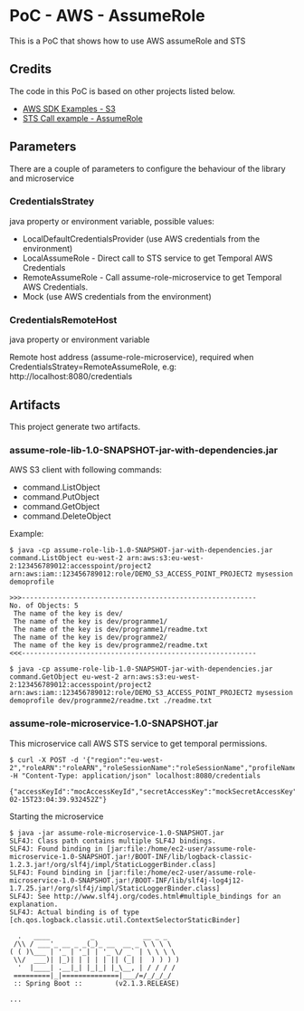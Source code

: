# PoC - AWS - AssumeRole

This is a PoC that shows how to use AWS assumeRole and STS

## Credits
The code in this PoC is based on other projects listed below.

- [AWS SDK Examples - S3](https://github.com/awsdocs/aws-doc-sdk-examples/tree/main/javav2/example_code/s3)
- [STS Call example - AssumeRole](https://gist.github.com/joelforjava/21c932111e21b73b40cb3d6dc63555d0)

## Parameters
There are a couple of parameters to configure the behaviour of the library and microservice

### CredentialsStratey 
java property or environment variable, possible values:

- LocalDefaultCredentialsProvider (use AWS credentials from the environment)
- LocalAssumeRole - Direct call to STS service to get Temporal AWS Credentials
- RemoteAssumeRole - Call assume-role-microservice to get Temporal AWS Credentials.
- Mock (use AWS credentials from the environment)

### CredentialsRemoteHost
java property or environment variable

Remote host address (assume-role-microservice), required when CredentialsStratey=RemoteAssumeRole, e.g: http://localhost:8080/credentials


## Artifacts
This project generate two artifacts.

### assume-role-lib-1.0-SNAPSHOT-jar-with-dependencies.jar
AWS S3 client with following commands:

- command.ListObject
- command.PutObject
- command.GetObject
- command.DeleteObject

Example:

```
$ java -cp assume-role-lib-1.0-SNAPSHOT-jar-with-dependencies.jar command.ListObject eu-west-2 arn:aws:s3:eu-west-2:123456789012:accesspoint/project2 arn:aws:iam::123456789012:role/DEMO_S3_ACCESS_POINT_PROJECT2 mysession demoprofile

>>>----------------------------------------------------------
No. of Objects: 5
 The name of the key is dev/
 The name of the key is dev/programme1/
 The name of the key is dev/programme1/readme.txt
 The name of the key is dev/programme2/
 The name of the key is dev/programme2/readme.txt
<<<----------------------------------------------------------
```

```
$ java -cp assume-role-lib-1.0-SNAPSHOT-jar-with-dependencies.jar command.GetObject eu-west-2 arn:aws:s3:eu-west-2:123456789012:accesspoint/project2 arn:aws:iam::123456789012:role/DEMO_S3_ACCESS_POINT_PROJECT2 mysession demoprofile dev/programme2/readme.txt ./readme.txt
```

### assume-role-microservice-1.0-SNAPSHOT.jar

This microservice call AWS STS service to get temporal permissions.

```
$ curl -X POST -d '{"region":"eu-west-2","roleARN":"roleARN","roleSessionName":"roleSessionName","profileName":"profileName"}' -H "Content-Type: application/json" localhost:8080/credentials

{"accessKeyId":"mocAccessKeyId","secretAccessKey":"mockSecretAccessKey","sessionToken":"mockSessionToke","expiration":"2022-02-15T23:04:39.932452Z"}
```

Starting the microservice 

```
$ java -jar assume-role-microservice-1.0-SNAPSHOT.jar
SLF4J: Class path contains multiple SLF4J bindings.
SLF4J: Found binding in [jar:file:/home/ec2-user/assume-role-microservice-1.0-SNAPSHOT.jar!/BOOT-INF/lib/logback-classic-1.2.3.jar!/org/slf4j/impl/StaticLoggerBinder.class]
SLF4J: Found binding in [jar:file:/home/ec2-user/assume-role-microservice-1.0-SNAPSHOT.jar!/BOOT-INF/lib/slf4j-log4j12-1.7.25.jar!/org/slf4j/impl/StaticLoggerBinder.class]
SLF4J: See http://www.slf4j.org/codes.html#multiple_bindings for an explanation.
SLF4J: Actual binding is of type [ch.qos.logback.classic.util.ContextSelectorStaticBinder]

  .   ____          _            __ _ _
 /\\ / ___'_ __ _ _(_)_ __  __ _ \ \ \ \
( ( )\___ | '_ | '_| | '_ \/ _` | \ \ \ \
 \\/  ___)| |_)| | | | | || (_| |  ) ) ) )
  '  |____| .__|_| |_|_| |_\__, | / / / /
 =========|_|==============|___/=/_/_/_/
 :: Spring Boot ::        (v2.1.3.RELEASE)

...
```


